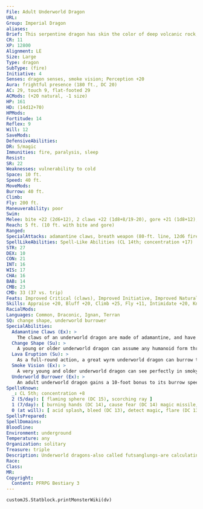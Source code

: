 ```yaml
---
File: Adult Underworld Dragon
URL: 
Group: Imperial Dragon
aliases: 
Brief: This serpentine dragon has skin the color of deep volcanic rock, enormous claws, and jagged, stonelike horns and scales.
CR: 11
XP: 12800
Alignment: LE
Size: Large
Type: dragon
SubType: (fire)
Initiative: 4
Senses: dragon senses, smoke vision; Perception +20
Aura: frightful presence (180 ft., DC 20)
AC: 29, touch 9, flat-footed 29
ACMods: (+20 natural, -1 size)
HP: 161
HD: (14d12+70)
HPMods: 
Fortitude: 14
Reflex: 9
Will: 12
SaveMods: 
DefensiveAbilities: 
DR: 5/magic
Immunities: fire, paralysis, sleep
Resist: 
SR: 22
Weaknesses: vulnerability to cold
Space: 10 ft.
Speed: 40 ft.
MoveMods: 
Burrow: 40 ft.
Climb: 
Fly: 200 ft.
Maneuverability: poor
Swim: 
Melee: bite +22 (2d6+12), 2 claws +22 (1d8+8/19-20), gore +21 (1d8+12), tail slap +16 (1d8+12)
Reach: 5 ft. (10 ft. with bite and gore)
Ranged: 
SpecialAttacks: adamantine claws, breath weapon (80-ft. line, 12d6 fire damage, DC 22)
SpellLikeAbilities: Spell-Like Abilities (CL 14th; concentration +17)  At Will-soften earth and stone, spike stones (DC 17), stone shape
STR: 27
DEX: 10
CON: 21
INT: 16
WIS: 17
CHA: 16
BAB: 14
CMB: 23
CMD: 33 (37 vs. trip)
Feats: Improved Critical (claws), Improved Initiative, Improved Natural Armor, Lunge, Skill Focus (Stealth), Weapon Focus (bite), Weapon Focus (claw)
Skills: Appraise +20, Bluff +20, Climb +25, Fly +11, Intimidate +20, Knowledge (dungeoneering) +20, Knowledge (geography) +20, Perception +20, Stealth +19
RacialMods: 
Languages: Common, Draconic, Ignan, Terran
SQ: change shape, underworld burrower
SpecialAbilities:
  Adamantine Claws (Ex): >
    The claws of an underworld dragon are made of adamantine, and have the qualities of a weapon made from that material.
  Change Shape (Su): >
    A young or older underworld dragon can assume any humanoid form three times per day as if using polymorph.
  Lava Eruption (Su): >
    As a full-round action, a great wyrm underworld dragon can burrow through the ground up to twice its burrow speed. At the end of that movement, if the underworld dragon has use of its breath weapon, it can emerge from the ground spouting lava in a 30-foot-radius burst, dealing damage as the breath weapon.
  Smoke Vision (Ex): >
    A very young and older underworld dragon can see perfectly in smoky conditions (such as those created by pyrotechnics).
  Underworld Burrower (Ex): >
    An adult underworld dragon gains a 10-foot bonus to its burrow speed. When the underworld dragon becomes old and every two age categories thereafter, its burrow speed increases by an additional 10 feet.
SpellsKnown:
  _: CL 5th; concentration +8
  2 (5/day): [ flaming sphere (DC 15), scorching ray ]
  1 (7/day): [ burning hands (DC 14), cause fear (DC 14) magic missile, ray of enfeeblement (DC 14) ]
  0 (at will): [ acid splash, bleed (DC 13), detect magic, flare (DC 13), read magic, resistance ]
SpellsPrepared: 
SpellDomains: 
Bloodline: 
Environment: underground
Temperature: any
Organization: solitary
Treasure: triple
Description: Underworld dragons-also called futsanglungs-are calculating, greedy creatures that carve great labyrinthine tunnels beneath the world, defending their hidden treasures. Preferring the earth to the heavens, they channel the fires of the world's core within their twisting, stonelike bodies and through flaming breath hot enough to turn granite into slag.
Race: 
Class: 
MR: 
Copyright:
  Content: PFRPG Bestiary 3
---
```

```dataviewjs
customJS.Statblock.printMonsterWiki(dv)
```
